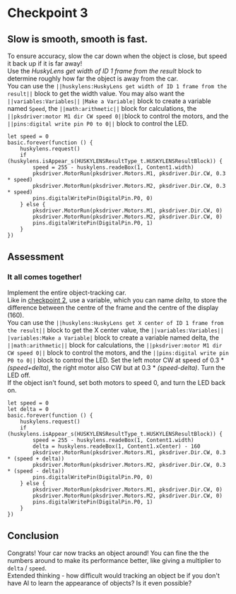 # Checkpoint 3

## Slow is smooth, smooth is fast.
To ensure accuracy, slow the car down when the object is close, but speed it back up if it is far away!  
Use the *HuskyLens get width of ID 1 frame from the result* block to determine roughly how far the object is away from the car.  
You can use the ``||huskylens:HuskyLens get width of ID 1 frame from the result||`` block to get the width value. You may also want the ``||variables:Variables||`` ``|Make a Variable|`` block to create a variable named `Speed`, the ``||math:arithmetic||`` block for calculations, the ``||pksdriver:motor M1 dir CW speed 0||``block to control the motors, and the ``||pins:digital write pin P0 to 0||`` block to control the LED.
```blocks
let speed = 0
basic.forever(function () {
    huskylens.request()
    if (huskylens.isAppear_s(HUSKYLENSResultType_t.HUSKYLENSResultBlock)) {
        speed = 255 - huskylens.readeBox(1, Content1.width)
        pksdriver.MotorRun(pksdriver.Motors.M1, pksdriver.Dir.CW, 0.3 * speed)
        pksdriver.MotorRun(pksdriver.Motors.M2, pksdriver.Dir.CW, 0.3 * speed)
        pins.digitalWritePin(DigitalPin.P0, 0)
    } else {
        pksdriver.MotorRun(pksdriver.Motors.M1, pksdriver.Dir.CW, 0)
        pksdriver.MotorRun(pksdriver.Motors.M2, pksdriver.Dir.CW, 0)
        pins.digitalWritePin(DigitalPin.P0, 1)
    }
})
```

## Assessment
### It all comes together!
Implement the entire object-tracking car.  
Like in [checkpoint 2](/husky-car-tutorial/cp2), use a variable, which you can name *delta*, to store the difference between the centre of the frame and the centre of the display (160).  
You can use the ``||huskylens:HuskyLens get X center of ID 1 frame from the result||`` block to get the X center value, the ``||variables:Variables||`` ``|variables:Make a Variable|`` block to create a variable named delta, the ``||math:arithmetic||`` block for calculations, the ``||pksdriver:motor M1 dir CW speed 0||`` block to control the motors, and the ``||pins:digital write pin P0 to 0||`` block to control the LED.
Set the left motor CW at speed of 0.3 * *(speed+delta)*, the right motor also CW but at 0.3 * *(speed-delta)*. Turn the LED off.  
If the object isn't found, set both motors to speed 0, and turn the LED back on.  
```blocks
let speed = 0
let delta = 0
basic.forever(function () {
    huskylens.request()
    if (huskylens.isAppear_s(HUSKYLENSResultType_t.HUSKYLENSResultBlock)) {
        speed = 255 - huskylens.readeBox(1, Content1.width)
        delta = huskylens.readeBox(1, Content1.xCenter) - 160
        pksdriver.MotorRun(pksdriver.Motors.M1, pksdriver.Dir.CW, 0.3 * (speed + delta))
        pksdriver.MotorRun(pksdriver.Motors.M2, pksdriver.Dir.CW, 0.3 * (speed - delta))
        pins.digitalWritePin(DigitalPin.P0, 0)
    } else {
        pksdriver.MotorRun(pksdriver.Motors.M1, pksdriver.Dir.CW, 0)
        pksdriver.MotorRun(pksdriver.Motors.M2, pksdriver.Dir.CW, 0)
        pins.digitalWritePin(DigitalPin.P0, 1)
    }
})
```
## Conclusion
Congrats! Your car now tracks an object around! You can fine the the numbers around to make its performance better, like giving a multiplier to `delta` / `speed`.  
Extended thinking - how difficult would tracking an object be if you don't have AI to learn the appearance of objects? Is it even possible?  
<script src="https://makecode.com/gh-pages-embed.js"></script><script>makeCodeRender("{{ site.makecode.home_url }}", "{{ site.github.owner_name }}/{{ site.github.repository_name }}");</script>
